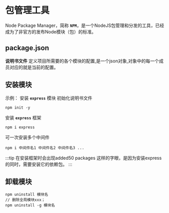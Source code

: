 # 包管理工具
Node Package Manager，简称 **`NPM`**，是一个NodeJS包管理和分发的工具，已经成为了非官方的发布Node模块（包）的标准。

## package.json 
**说明书文件** 定义项目所需要的各个模块的配置,是一个json对象,对象中的每一个成员对应的就是当前的配置。

## 安装模块
示例： 安装 **`express`** 模块
初始化说明书文件
```js:no-line-numbers
npm init -y
```

安装 **`express`** 框架
```js:no-line-numbers
npm i express
```

可一次安装多个中间件
```js:no-line-numbers
npm i 中间件名1 中间件名2 中间件名3 ...
```

:::tip
在安装框架时会出现added50 packages 这样的字眼，是因为安装express的同时，需要安装它的依赖包。
:::

## 卸载模块
```js:no-line-numbers
npm uninstall 模块名
// 删除全局模块xxx；
npm uninstall -g 模块名
```